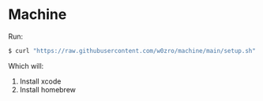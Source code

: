 # Machine

Run:

```sh
$ curl "https://raw.githubusercontent.com/w0zro/machine/main/setup.sh" | sh
```

Which will:

1. Install xcode
2. Install homebrew
